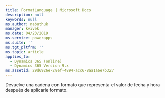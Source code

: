 ```yaml
---
title: FormatLanguage | Microsoft Docs
description: null
keywords: null
ms.author: nabuthuk
manager: kvivek
ms.date: 04/23/2019
ms.service: powerapps
ms.suite: ''
ms.tgt_pltfrm: ''
ms.topic: article
applies_to:
  - Dynamics 365 (online)
  - Dynamics 365 Version 9.x
ms.assetid: 29d6926e-28ef-4894-acc6-8aa1a6e7b327
---
```


Devuelve una cadena con formato que representa el valor de fecha y hora después de aplicarle formato.
